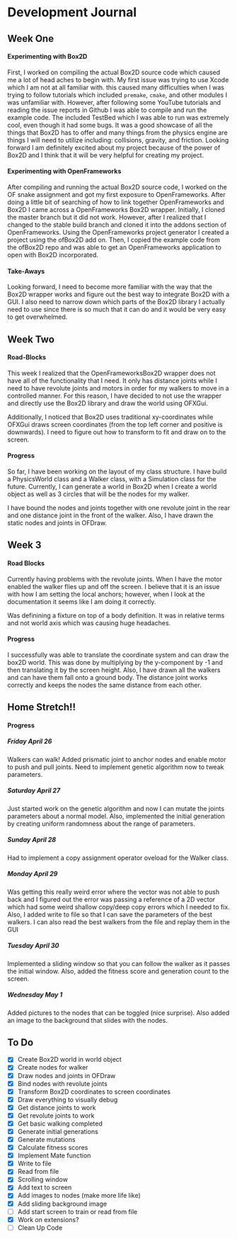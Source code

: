 # Development Journal
## Week One
#### Experimenting with Box2D

First, I worked on compiling the actual Box2D source code which caused me a lot of head aches to begin with. My first issue was trying to use Xcode which I am not at all familiar with. this caused many difficulties when I was trying to follow tutorials which included `premake`, `cmake`, and other modules I was unfamiliar with. However, after following some YouTube tutorials and reading the issue reports in Github I was able to compile and run the example code. The included TestBed which I was able to run was extremely cool, even though it had some bugs. It was a good showcase of all the things that Box2D has to offer and many things from the physics engine are things I will need to utilize including: collisions, gravity, and friction. Looking forward I am definitely excited about my project because of the power of Box2D and I think that it will be very helpful for creating my project.

#### Experimenting with OpenFrameworks

After compiling and running the actual Box2D source code, I worked on the OF snake assignment and got my first exposure to OpenFrameworks. After doing a little bit of searching of how to link together OpenFrameworks and Box2D I came across a OpenFrameworks Box2D wrapper. Initially, I cloned the master branch but it did not work. However, after I realized that I changed to the stable build branch and cloned it into the addons section of OpenFrameworks. Using the OpenFrameworks project generator I created a project using the ofBox2D add on. Then, I copied the example code from the ofBox2D repo and was able to get an OpenFrameworks application to open with Box2D incorporated.

#### Take-Aways

Looking forward, I need to become more familiar with the way that the Box2D wrapper works and figure out the best way to integrate Box2D with a GUI. I also need to narrow down which parts of the Box2D library I actually need to use since there is so much that it can do and it would be very easy to get overwhelmed.

## Week Two
#### Road-Blocks

This week I realized that the OpenFrameworksBox2D wrapper does not have all of the functionality that I need. It only has distance joints while I need to have revolute joints and motors in order for my walkers to move in a controlled manner. For this reason, I have decided to not use the wrapper and directly use the Box2D library and draw the world using OFXGui.

Additionally, I noticed that Box2D uses traditional xy-coordinates while OFXGui draws screen coordinates (from the top left corner and positive is downwards). I need to figure out how to transform to fit and draw on to the screen.
#### Progress

So far, I have been working on the layout of my class structure. I have build a PhysicsWorld class and a Walker class, with a Simulation class for the future. Currently, I can generate a world in Box2D when I create a world object as well as 3 circles that will be the nodes for my walker. 

I have bound the nodes and joints together with one revolute joint in the rear and one distance joint in the front of the walker. Also, I have drawn the static nodes and joints in OFDraw.

## Week 3
#### Road Blocks

Currently having problems with the revolute joints. When I have the motor enabled the walker flies up and off the screen. I believe that it is an issue with how I am setting the local anchors; however, when I look at the documentation it seems like I am doing it correctly.

Was definining a fixture on top of a body definition. It was in relative terms and not world axis which was causing huge headaches.

#### Progress 

I successfully was able to translate the coordinate system and can draw the box2D world. This was done by multiplying by the y-component by -1 and then translating it by the screen height. Also, I have drawn all the walkers and can have them fall onto a ground body. The distance joint works correctly and keeps the nodes the same distance from each other.

## Home Stretch!!

#### Progress

##### Friday April 26
Walkers can walk! Added prismatic joint to anchor nodes and enable motor to push and pull joints. Need to implement genetic algorithm now to tweak parameters.

##### Saturday April 27
Just started work on the genetic algorithm and now I can mutate the joints parameters about a normal model. Also, implemented the initial generation by creating uniform randomness about the range of parameters.

##### Sunday April 28
Had to implement a copy assignment operator oveload for the Walker class.

##### Monday April 29
Was getting this really weird error where the vector was not able to push back and I figured out the error was passing a reference of a 2D vector which had some weird shallow copy/deep copy errors which I needed to fix. Also, I added write to file so that I can save the parameters of the best walkers. I can also read the best walkers from the file and replay them in the GUI

##### Tuesday April 30
Implemented a sliding window so that you can follow the walker as it passes the initial window. Also, added the fitness score and generation count to the screen.

##### Wednesday May 1
Added pictures to the nodes that can be toggled (nice surprise). Also added an image to the background that slides with the nodes.

## To Do
- [x] Create Box2D world in world object
- [x] Create nodes for walker
- [x] Draw nodes and joints in OFDraw
- [x] Bind nodes with revolute joints
- [x] Transform Box2D coordinates to screen coordinates
- [x] Draw everything to visually debug
- [x] Get distance joints to work
- [x] Get revolute joints to work
- [x] Get basic walking completed 
- [x] Generate initial generations
- [x] Generate mutations 
- [x] Calculate fitness scores
- [x] Implement Mate function 
- [x] Write to file
- [x] Read from file
- [x] Scrolling window
- [x] Add text to screen
- [x] Add images to nodes (make more life like)
- [x] Add sliding background image
- [ ] Add start screen to train or read from file
- [x] Work on extensions?
- [ ] Clean Up Code
